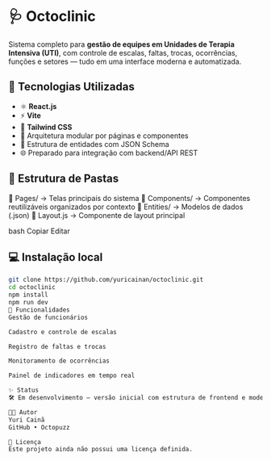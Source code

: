# 🩺 Octoclinic

Sistema completo para **gestão de equipes em Unidades de Terapia Intensiva (UTI)**, com controle de escalas, faltas, trocas, ocorrências, funções e setores — tudo em uma interface moderna e automatizada.

## 🚀 Tecnologias Utilizadas

- ⚛️ **React.js**
- ⚡ **Vite**
- 🎨 **Tailwind CSS**
- 📁 Arquitetura modular por páginas e componentes
- 💾 Estrutura de entidades com JSON Schema
- 🌐 Preparado para integração com backend/API REST

## 📂 Estrutura de Pastas

📁 Pages/ → Telas principais do sistema
📁 Components/ → Componentes reutilizáveis organizados por contexto
📁 Entities/ → Modelos de dados (.json)
📄 Layout.js → Componente de layout principal

bash
Copiar
Editar

## 💻 Instalação local

```bash
git clone https://github.com/yuricainan/octoclinic.git
cd octoclinic
npm install
npm run dev
🧠 Funcionalidades
Gestão de funcionários

Cadastro e controle de escalas

Registro de faltas e trocas

Monitoramento de ocorrências

Painel de indicadores em tempo real

✨ Status
🛠 Em desenvolvimento — versão inicial com estrutura de frontend e modelos de dados definidos.

👨‍💻 Autor
Yuri Cainã
GitHub • Octopuzz

📄 Licença
Este projeto ainda não possui uma licença definida.